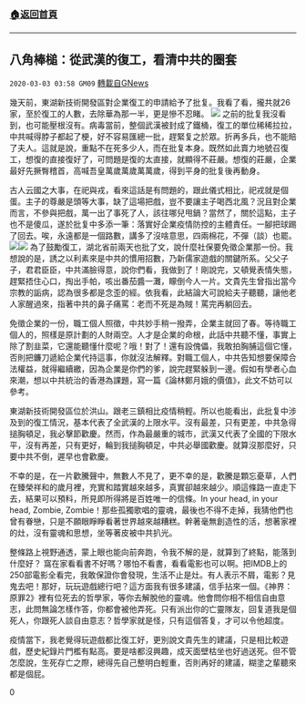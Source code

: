 ###  [:house:返回首頁](https://github.com/ourhimalayas/txt)
---

## 八角棒槌：從武漢的復工，看清中共的圈套
`2020-03-03 03:58 GM09` [轉載自GNews](https://gnews.org/zh-hant/130112/)

幾天前，東湖新技術開發區對企業復工的申請給予了批复。我看了看，攏共就26家，至於復工的人數，去除華為那一半，更是慘不忍睹。
![](https://s3-ap-northeast-1.amazonaws.com/news.guo.offload.media/wp-content/uploads/2020/03/03034859/Screen-Shot-2020-03-03-at-5.48.05-PM.png)
之前的批复我沒看到，也可能壓根沒有。病毒當前，整個武漢被封成了鐵桶，復工的單位稀稀拉拉，中共喊得脖子都起了梗，好不容易匯總一批，趕緊复之於眾。折再多兵，也不能賠了夫人。這就是說，重點不在死多少人，而在批复本身。既然如此賣力地號召復工，想復的直接復好了，可問題是復的太直接，就顯得不莊嚴。想復的莊嚴，企業最好先撅臀稽首，高喊吾皇萬歲萬歲萬萬歲，得到平身的批复後再動身。

古人云國之大事，在祀與戎，看來這話是有問題的，跟此儀式相比，祀戎就是個蛋。主子的尊嚴是頭等大事，缺了這場把戲，豈不要讓主子喝西北風？況且對企業而言，不參與把戲，萬一出了事死了人，該往哪兒甩鍋？當然了，關於這點，主子也不是傻瓜，遂於批复中多添一筆：落實好企業疫情防控的主體責任。一腳把球踢了回去。唉，永遠都是一個路數，講多了沒啥意思，四兩棉花，不彈（談）也罷。
![](https://s3-ap-northeast-1.amazonaws.com/news.guo.offload.media/wp-content/uploads/2020/03/03034920/Screen-Shot-2020-03-03-at-5.48.19-PM.png)![](https://s3-ap-northeast-1.amazonaws.com/news.guo.offload.media/wp-content/uploads/2020/03/03034940/Screen-Shot-2020-03-03-at-5.48.33-PM.png)
為了鼓勵復工，湖北省前兩天也批了文，說什麼社保要免徵企業那一份。我想說的是，誘之以利素來是中共的慣用招數，乃新儒家遊戲的關鍵所系。父父子子，君君臣臣，中共滿臉得意，說你們看，我做到了！剛說完，又頓覺表情失態，趕緊捂住心口，掏出手帕，咳出番茄醬一灘，矇倒今人一片。文貴先生曾指出當今宗教的詬病，認為很多都是念歪的經。依我看，此結論大可說給夫子聽聽，讓他老人家醒過來，指著中共的鼻子痛罵：老而不死是為賊！罵完再躺回去。

免徵企業的一份，職工個人照徵，中共妙手稍一撥弄，企業主就回了春。等待職工個人的，照樣是原計劃的人財兩空。人才是企業的命根，此話中共聽不懂，事實上除了割韭菜，它還能聽懂什麼呢？哦！對了！還有設傀儡，我敢拍胸脯這個它懂，否則把鐮刀遞給企業代持這事，你就沒法解釋。對職工個人，中共告知想要保障合法權益，就得繼續繳，因為企業是你們的爹，說完趕緊躲到一邊。假如有學者心血來潮，想以中共統治的香港為課題，寫一篇《論林鄭月娥的價值》，此文不妨可以參考。

東湖新技術開發區位於洪山。跟老三鎮相比疫情稍輕。所以也能看出，此批复中涉及到的復工情況，基本代表了全武漢的上限水平。沒有最差，只有更差，中共急得搥胸頓足，我必擊節歡慶。然而，作為最嚴重的城市，武漢又代表了全國的下限水平，沒有再差，只有更好，輪到我搥胸頓足，中共必舉國歡慶。就算沒那麼好，只要中共不倒，遲早也會歡慶。

不幸的是，在一片歡騰聲中，無數人不見了，更不幸的是，歡騰是顆忘憂草，人們在臻榮祥和的歲月裡，充實和踏實越來越多，真實卻越來越少。順這條路一直走下去，結果可以預料，所見即所得將是百姓唯一的信條。In your head, in your head, Zombie, Zombie！那些孤獨歌唱的靈魂，最後也不得不走掉，我猜他們也曾有眷戀，只是不願眼睜睜看著世界越來越糟糕。幹著毫無創造性的活，想著家裡的灶，沒有靈魂和思想，坐等著皮被中共扒光。

整條路上視野通透，蒙上眼也能向前奔跑，令我不解的是，就算到了終點，能落到什麼好？ 窩在家看看書不好嗎？哪怕不看書，看看電影也可以啊。把IMDB上的250部電影全看完，我敢保證你會發現，生活不止是灶。有人表示不屑，電影？見鬼去吧！那好，玩玩遊戲總行吧？這方面我有很多建議，信手拈來一個。《神界：原罪2》裡有位死去的哲學家，等你去解脫他的靈魂。他會問你相不相信自由意志，此問無論怎樣作答，你都會被他弄死。只有派出你的亡靈隊友，回复道我是個死人，你跟死人談自由意志？哲學家就是怪，只有這個答复，才可以令他超度。

疫情當下，我老覺得玩遊戲都比復工好，更別說文貴先生的建議，只是相比較遊戲，歷史紀錄片門檻有點高。要是啥都沒興趣，成天面壁枯坐也好過送死。但不管怎麼說，生死存亡之際，總得先自己整明白輕重，否則再好的建議，糊塗之輩聽來都是個屁。

0

